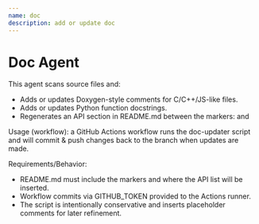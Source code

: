 ```yaml
---
name: doc
description: add or update doc
---
```


# Doc Agent

This agent scans source files and:
- Adds or updates Doxygen-style comments for C/C++/JS-like files.
- Adds or updates Python function docstrings.
- Regenerates an API section in README.md between the markers:
  <!-- AUTO_DOCS_START --> and <!-- AUTO_DOCS_END -->

Usage (workflow): a GitHub Actions workflow runs the doc-updater script and will commit & push changes back to the branch when updates are made.


Requirements/Behavior:
- README.md must include the markers <!-- AUTO_DOCS_START --> and <!-- AUTO_DOCS_END --> where the API list will be inserted.
- Workflow commits via GITHUB_TOKEN provided to the Actions runner.
- The script is intentionally conservative and inserts placeholder comments for later refinement.

